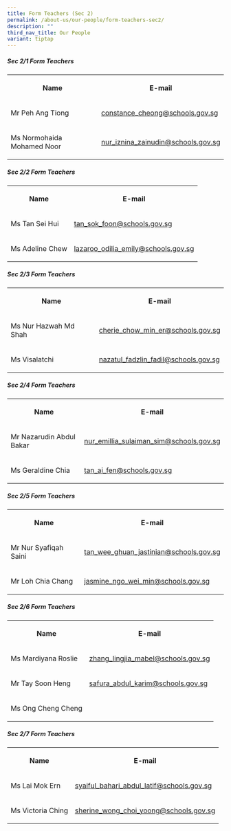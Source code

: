 ```yaml
---
title: Form Teachers (Sec 2)
permalink: /about-us/our-people/form-teachers-sec2/
description: ""
third_nav_title: Our People
variant: tiptap
---
```

<h5>Sec 2/1 Form Teachers</h5>
<table style="minWidth: 50px">
<colgroup>
<col>
<col>
</colgroup>
<tbody>
<tr>
<th rowspan="1" colspan="1">
<p>Name</p>
</th>
<th rowspan="1" colspan="1">
<p>E-mail</p>
</th>
</tr>
<tr>
<td rowspan="1" colspan="1">
<p>Mr Peh Ang Tiong</p>
</td>
<td rowspan="1" colspan="1">
<p><a href="mailto:constance_cheong@schools.gov.sg" rel="noopener noreferrer nofollow" target="_blank">constance_cheong@schools.gov.sg</a>
</p>
</td>
</tr>
<tr>
<td rowspan="1" colspan="1">
<p>Ms&nbsp;Normohaida Mohamed Noor</p>
</td>
<td rowspan="1" colspan="1">
<p><a href="mailto:nur_iznina_zainudin@schools.gov.sg" rel="noopener noreferrer nofollow" target="_blank">nur_iznina_zainudin@schools.gov.sg</a>
</p>
</td>
</tr>
</tbody>
</table>
<h5>Sec 2/2 Form Teachers</h5>
<table style="minWidth: 50px">
<colgroup>
<col>
<col>
</colgroup>
<tbody>
<tr>
<th rowspan="1" colspan="1">
<p>Name</p>
</th>
<th rowspan="1" colspan="1">
<p>E-mail</p>
</th>
</tr>
<tr>
<td rowspan="1" colspan="1">
<p>Ms Tan Sei Hui</p>
</td>
<td rowspan="1" colspan="1">
<p><a href="mailto:tan_sok_foon@schools.gov.sg" rel="noopener noreferrer nofollow" target="_blank">tan_sok_foon@schools.gov.sg</a>
</p>
</td>
</tr>
<tr>
<td rowspan="1" colspan="1">
<p>Ms Adeline Chew</p>
</td>
<td rowspan="1" colspan="1">
<p><a href="mailto:lazaroo_odilia_emily@schools.gov.sg" rel="noopener noreferrer nofollow" target="_blank">lazaroo_odilia_emily@schools.gov.sg</a>
</p>
</td>
</tr>
</tbody>
</table>
<h5>Sec 2/3 Form Teachers</h5>
<table style="minWidth: 50px">
<colgroup>
<col>
<col>
</colgroup>
<tbody>
<tr>
<th rowspan="1" colspan="1">
<p>Name</p>
</th>
<th rowspan="1" colspan="1">
<p>E-mail</p>
</th>
</tr>
<tr>
<td rowspan="1" colspan="1">
<p>Ms Nur Hazwah Md Shah</p>
</td>
<td rowspan="1" colspan="1">
<p><a href="mailto:cherie_chow_min_er@schools.gov.sg" rel="noopener noreferrer nofollow" target="_blank">cherie_chow_min_er@schools.gov.sg</a>
</p>
</td>
</tr>
<tr>
<td rowspan="1" colspan="1">
<p>Ms Visalatchi</p>
</td>
<td rowspan="1" colspan="1">
<p><a href="mailto:nazatul_fadzlin_fadil@schools.gov.sg" rel="noopener noreferrer nofollow" target="_blank">nazatul_fadzlin_fadil@schools.gov.sg</a>
</p>
</td>
</tr>
</tbody>
</table>
<h5>Sec 2/4 Form Teachers</h5>
<table style="minWidth: 50px">
<colgroup>
<col>
<col>
</colgroup>
<tbody>
<tr>
<th rowspan="1" colspan="1">
<p>Name</p>
</th>
<th rowspan="1" colspan="1">
<p>E-mail</p>
</th>
</tr>
<tr>
<td rowspan="1" colspan="1">
<p>Mr Nazarudin Abdul Bakar</p>
</td>
<td rowspan="1" colspan="1">
<p><a href="mailto:nur_emillia_sulaiman_sim@schools.gov.sg" rel="noopener noreferrer nofollow" target="_blank">nur_emillia_sulaiman_sim@schools.gov.sg</a>
</p>
</td>
</tr>
<tr>
<td rowspan="1" colspan="1">
<p>Ms Geraldine Chia</p>
</td>
<td rowspan="1" colspan="1">
<p><a href="mailto:tan_ai_fen@schools.gov.sg" rel="noopener noreferrer nofollow" target="_blank">tan_ai_fen@schools.gov.sg</a>
</p>
</td>
</tr>
</tbody>
</table>
<h5>Sec 2/5 Form Teachers</h5>
<table style="minWidth: 50px">
<colgroup>
<col>
<col>
</colgroup>
<tbody>
<tr>
<th rowspan="1" colspan="1">
<p>Name</p>
</th>
<th rowspan="1" colspan="1">
<p>E-mail</p>
</th>
</tr>
<tr>
<td rowspan="1" colspan="1">
<p>Mr Nur Syafiqah Saini</p>
</td>
<td rowspan="1" colspan="1">
<p><a href="mailto:tan_wee_ghuan_jastinian@schools.gov.sg" rel="noopener noreferrer nofollow" target="_blank">tan_wee_ghuan_jastinian@schools.gov.sg</a>
</p>
</td>
</tr>
<tr>
<td rowspan="1" colspan="1">
<p>Mr Loh Chia Chang</p>
</td>
<td rowspan="1" colspan="1">
<p><a href="mailto:jasmine_ngo_wei_min@schools.gov.sg" rel="noopener noreferrer nofollow" target="_blank">jasmine_ngo_wei_min@schools.gov.sg</a>
</p>
</td>
</tr>
</tbody>
</table>
<h5>Sec 2/6 Form Teachers</h5>
<table style="minWidth: 50px">
<colgroup>
<col>
<col>
</colgroup>
<tbody>
<tr>
<th rowspan="1" colspan="1">
<p>Name</p>
</th>
<th rowspan="1" colspan="1">
<p>E-mail</p>
</th>
</tr>
<tr>
<td rowspan="1" colspan="1">
<p>Ms Mardiyana Roslie</p>
</td>
<td rowspan="1" colspan="1">
<p><a href="mailto:zhang_lingjia_mabel@schools.gov.sg" rel="noopener noreferrer nofollow" target="_blank">zhang_lingjia_mabel@schools.gov.sg</a>
</p>
</td>
</tr>
<tr>
<td rowspan="1" colspan="1">
<p>Mr Tay Soon Heng</p>
</td>
<td rowspan="1" colspan="1">
<p><a href="mailto:safura_abdul_karim@schools.gov.sg" rel="noopener noreferrer nofollow" target="_blank">safura_abdul_karim@schools.gov.sg</a>
</p>
</td>
</tr>
<tr>
<td rowspan="1" colspan="1">
<p>Ms Ong Cheng Cheng</p>
</td>
<td rowspan="1" colspan="1">
<p></p>
</td>
</tr>
</tbody>
</table>
<h5>Sec 2/7 Form Teachers</h5>
<table style="minWidth: 50px">
<colgroup>
<col>
<col>
</colgroup>
<tbody>
<tr>
<th rowspan="1" colspan="1">
<p>Name</p>
</th>
<th rowspan="1" colspan="1">
<p>E-mail</p>
</th>
</tr>
<tr>
<td rowspan="1" colspan="1">
<p>Ms Lai Mok Ern</p>
</td>
<td rowspan="1" colspan="1">
<p><a href="mailto:syaiful_bahari_abdul_latif@schools.gov.sg" rel="noopener noreferrer nofollow" target="_blank">syaiful_bahari_abdul_latif@schools.gov.sg</a>
</p>
</td>
</tr>
<tr>
<td rowspan="1" colspan="1">
<p>Ms Victoria Ching</p>
</td>
<td rowspan="1" colspan="1">
<p><a href="mailto:sherine_wong_choi_yoong@schools.gov.sg" rel="noopener noreferrer nofollow" target="_blank">sherine_wong_choi_yoong@schools.gov.sg</a>
</p>
</td>
</tr>
</tbody>
</table>
<p></p>